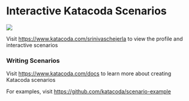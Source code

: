 # Interactive Katacoda Scenarios

[![](http://shields.katacoda.com/katacoda/srinivaschejerla/count.svg)](https://www.katacoda.com/srinivaschejerla "Get your profile on Katacoda.com")

Visit https://www.katacoda.com/srinivaschejerla to view the profile and interactive scenarios

### Writing Scenarios
Visit https://www.katacoda.com/docs to learn more about creating Katacoda scenarios

For examples, visit https://github.com/katacoda/scenario-example
